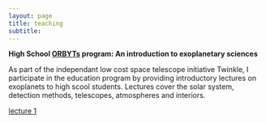 ```yaml
---
layout: page
title: teaching
subtitle: 
---
```


**High School [ORBYTs](http://www.twinkle-spacemission.co.uk/orbyts/) program: An introduction to exoplanetary sciences**

As part of the independant low cost space telescope initiative Twinkle, I participate in the education program by providing introductory lectures on exoplanets to high scool students. Lectures cover the solar system, detection methods, telescopes, atmospheres and interiors. 

[lecture 1](https://liveuclac-my.sharepoint.com/:p:/g/personal/ucapqch_ucl_ac_uk/EcM3mTgyeIFPo4o4m-wh-CkB9xXc0TDxqeSnQOzmnK6lLQ?e=auqa1A)
